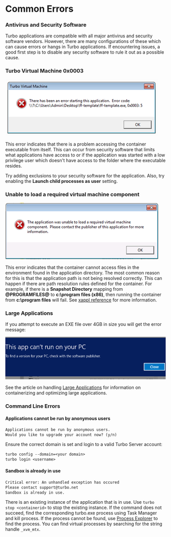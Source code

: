 # Common Errors

### Antivirus and Security Software

Turbo applications are compatible with all major antivirus and security software vendors. However, there are many configurations of these which can cause errors or hangs in Turbo applications. If encountering issues, a good first step is to disable any security software to rule it out as a possible cause.

### Turbo Virtual Machine 0x0003

![Studio error 0x0003](/images/errors1.png)

This error indicates that there is a problem accessing the container executable from itself. This can occur from security software that limits what applications have access to or if the application was started with a low privilege user which doesn't have access to the folder where the executable resides.

Try adding exclusions to your security software for the application. Also, try enabling the **Launch child processes as user** setting.

### Unable to load a required virtual machine component

![Studio error loading virtual machine component](/images/errors2.png)

This error indicates that the container cannot access files in the environment found in the application directory. The most common reason for this is that the application path is not being resolved correctly. This can happen if there are path resolution rules defined for the container. For example, if there is a **Snapshot Directory** mapping from **@PROGRAMFILES@** to **c:\program files (x86)**, then running the container from **c:\program files** will fail. See [xappl reference](/client/turbo-vm/xml-configuration) for more information.

### Large Applications

If you attempt to execute an EXE file over 4GB in size you will get the error message:

![Studio error launching large application](/images/4gbexe1.png)

See the article on handling [Large Applications](/studio/advanced-topics/) for information on containerizing and optimizing large applications.

### Command Line Errors

#### Applications cannot be run by anonymous users

```
Applications cannot be run by anonymous users.
Would you like to upgrade your account now? (y/n)
```

Ensure the correct domain is set and login to a valid Turbo Server account:

```
turbo config --domain=<your domain>
turbo login <username>
```

#### Sandbox is already in use

```
Critical error: An unhandled exception has occured
Please contact support@turbo.net
Sandbox is already in use.
```

There is an existing instance of the application that is in use. Use `turbo stop <containerid>` to stop the existing instance. If the command does not succeed, find the corresponding turbo.exe process using Task Manager and kill process. If the process cannot be found, use [Process Explorer](https://docs.microsoft.com/en-us/sysinternals/downloads/process-explorer "Process Explorer") to find the process. You can find virtual processes by searching for the string handle `_xvm_mtx`.
